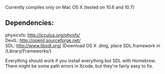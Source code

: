 
Currently compiles only on Mac OS X (tested on 10.6 and 10.7)

Dependencies:
-------------

physicsfs: <http://icculus.org/physfs/><br />
DevIL: <http://openil.sourceforge.net/><br />
SDL: <http://www.libsdl.org/> (Download OS X .dmg, place SDL.framework in /Library/Frameworks/)<br />

Everything should work if you install everything but SDL with Homebrew. There might be some path errors in Xcode, but they're fairly easy to fix.

